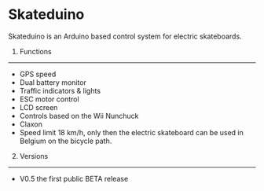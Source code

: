 Skateduino
==========

Skateduino is an Arduino based control system for electric skateboards.

1. Functions
------------
* GPS speed
* Dual battery monitor
* Traffic indicators & lights
* ESC motor control
* LCD screen
* Controls based on the Wii Nunchuck
* Claxon
* Speed limit 18 km/h, only then the electric skateboard can be used in Belgium on the bicycle path. 

2. Versions
-----------
* V0.5 the first public BETA release
